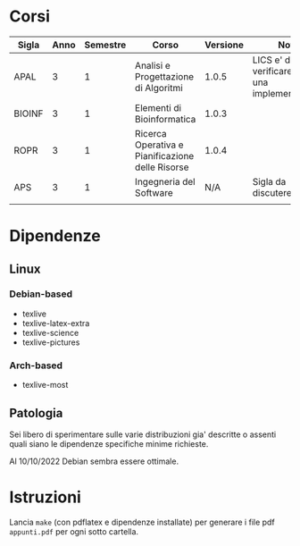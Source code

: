 # Corsi

| Sigla | Anno | Semestre | Corso | Versione | Note |
| --- | --- | --- | --- | --- | --- |
| APAL | 3 | 1 | Analisi e Progettazione di Algoritmi | 1.0.5 | LICS e' da verificare con una implementazione |
| BIOINF | 3 | 1 | Elementi di Bioinformatica | 1.0.3 |  |
| ROPR | 3 | 1 | Ricerca Operativa e Pianificazione delle Risorse | 1.0.4 |  |
| APS | 3 | 1 | Ingegneria del Software | N/A | Sigla da discutere |
|  |  |  |  |  |

# Dipendenze

## Linux

### Debian-based

 - texlive
 - texlive-latex-extra
 - texlive-science
 - texlive-pictures

### Arch-based

 - texlive-most

## Patologia

Sei libero di sperimentare sulle varie distribuzioni gia' descritte o assenti quali siano le dipendenze specifiche minime richieste.

Al 10/10/2022 Debian sembra essere ottimale.

# Istruzioni

Lancia `make` (con pdflatex e dipendenze installate) per generare i file pdf `appunti.pdf` per ogni sotto cartella.


